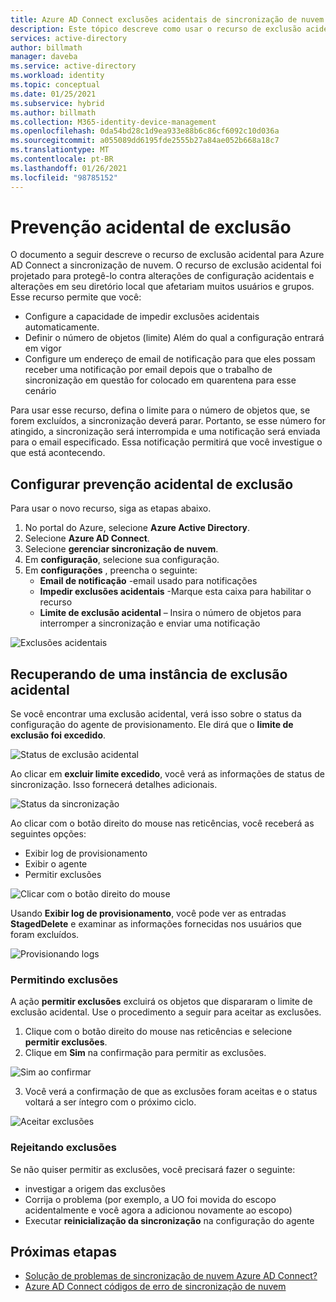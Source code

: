 ```yaml
---
title: Azure AD Connect exclusões acidentais de sincronização de nuvem
description: Este tópico descreve como usar o recurso de exclusão acidental para evitar exclusões.
services: active-directory
author: billmath
manager: daveba
ms.service: active-directory
ms.workload: identity
ms.topic: conceptual
ms.date: 01/25/2021
ms.subservice: hybrid
ms.author: billmath
ms.collection: M365-identity-device-management
ms.openlocfilehash: 0da54bd28c1d9ea933e88b6c86cf6092c10d036a
ms.sourcegitcommit: a055089dd6195fde2555b27a84ae052b668a18c7
ms.translationtype: MT
ms.contentlocale: pt-BR
ms.lasthandoff: 01/26/2021
ms.locfileid: "98785152"
---
```

# <a name="accidental-delete-prevention"></a>Prevenção acidental de exclusão

O documento a seguir descreve o recurso de exclusão acidental para Azure AD Connect a sincronização de nuvem.  O recurso de exclusão acidental foi projetado para protegê-lo contra alterações de configuração acidentais e alterações em seu diretório local que afetariam muitos usuários e grupos.  Esse recurso permite que você:

- Configure a capacidade de impedir exclusões acidentais automaticamente. 
- Definir o número de objetos (limite) Além do qual a configuração entrará em vigor 
- Configure um endereço de email de notificação para que eles possam receber uma notificação por email depois que o trabalho de sincronização em questão for colocado em quarentena para esse cenário 

Para usar esse recurso, defina o limite para o número de objetos que, se forem excluídos, a sincronização deverá parar.  Portanto, se esse número for atingido, a sincronização será interrompida e uma notificação será enviada para o email especificado.  Essa notificação permitirá que você investigue o que está acontecendo.


## <a name="configure-accidental-delete-prevention"></a>Configurar prevenção acidental de exclusão
Para usar o novo recurso, siga as etapas abaixo.


1.  No portal do Azure, selecione **Azure Active Directory**.
2.  Selecione **Azure AD Connect**.
3.  Selecione **gerenciar sincronização de nuvem**.
4. Em **configuração**, selecione sua configuração.
5. Em **configurações** , preencha o seguinte:
    - **Email de notificação** -email usado para notificações
    - **Impedir exclusões acidentais** -Marque esta caixa para habilitar o recurso
    - **Limite de exclusão acidental** – Insira o número de objetos para interromper a sincronização e enviar uma notificação

![Exclusões acidentais](media/how-to-accidental-deletes/accident-1.png)

## <a name="recovering-from-an-accidental-delete-instance"></a>Recuperando de uma instância de exclusão acidental
Se você encontrar uma exclusão acidental, verá isso sobre o status da configuração do agente de provisionamento.  Ele dirá que o **limite de exclusão foi excedido**.
 
![Status de exclusão acidental](media/how-to-accidental-deletes/delete-1.png)

Ao clicar em **excluir limite excedido**, você verá as informações de status de sincronização.  Isso fornecerá detalhes adicionais. 
 
 ![Status da sincronização](media/how-to-accidental-deletes/delete-2.png)

Ao clicar com o botão direito do mouse nas reticências, você receberá as seguintes opções:
 - Exibir log de provisionamento
 - Exibir o agente
 - Permitir exclusões

 ![Clicar com o botão direito do mouse](media/how-to-accidental-deletes/delete-3.png)

Usando **Exibir log de provisionamento**, você pode ver as entradas **StagedDelete** e examinar as informações fornecidas nos usuários que foram excluídos.
 
 ![Provisionando logs](media/how-to-accidental-deletes/delete-7.png)

### <a name="allowing-deletes"></a>Permitindo exclusões

A ação **permitir exclusões** excluirá os objetos que dispararam o limite de exclusão acidental.  Use o procedimento a seguir para aceitar as exclusões.  

1. Clique com o botão direito do mouse nas reticências e selecione **permitir exclusões**.
2. Clique em **Sim** na confirmação para permitir as exclusões.
 
 ![Sim ao confirmar](media/how-to-accidental-deletes/delete-4.png)

3. Você verá a confirmação de que as exclusões foram aceitas e o status voltará a ser íntegro com o próximo ciclo. 
 
 ![Aceitar exclusões](media/how-to-accidental-deletes/delete-8.png)

### <a name="rejecting-deletions"></a>Rejeitando exclusões

Se não quiser permitir as exclusões, você precisará fazer o seguinte:
- investigar a origem das exclusões
- Corrija o problema (por exemplo, a UO foi movida do escopo acidentalmente e você agora a adicionou novamente ao escopo)
- Executar **reinicialização da sincronização** na configuração do agente

## <a name="next-steps"></a>Próximas etapas 

- [Solução de problemas de sincronização de nuvem Azure AD Connect?](how-to-troubleshoot.md)
- [Azure AD Connect códigos de erro de sincronização de nuvem](reference-error-codes.md)
 

